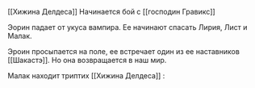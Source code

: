 
[[Хижина Делдеса]]
Начинается бой с [[господин Гравикс]]

Эорин падает от укуса вампира. Ее начинают спасать Лирия, Лист и Малак.

Эроин просыпается на поле, ее встречает один из ее наставников [[Шакастэ]]. Но она возвращается в наш мир.


Малак находит триптих [[Хижина Делдеса]] :


